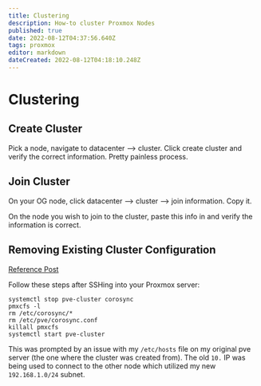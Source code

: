 ```yaml
---
title: Clustering
description: How-to cluster Proxmox Nodes
published: true
date: 2022-08-12T04:37:56.640Z
tags: proxmox
editor: markdown
dateCreated: 2022-08-12T04:18:10.248Z
---
```


# Clustering

## Create Cluster 

Pick a node, navigate to datacenter --> cluster. Click create cluster and verify the correct information. Pretty painless process.

## Join Cluster

On your OG node, click datacenter --> cluster --> join information. Copy it.

On the node you wish to join to the cluster, paste this info in and verify the information is correct. 

## Removing Existing Cluster Configuration

[Reference Post](https://forum.proxmox.com/threads/proxmox-ve-6-removing-cluster-configuration.56259/post-259203
)

Follow these steps after SSHing into your Proxmox server:

```
systemctl stop pve-cluster corosync
pmxcfs -l
rm /etc/corosync/*
rm /etc/pve/corosync.conf
killall pmxcfs
systemctl start pve-cluster
```

This was prompted by an issue with my `/etc/hosts` file on my original pve server (the one where the cluster was created from). The old `10.` IP was being used to connect to the other node which utilized my new `192.168.1.0/24` subnet.

